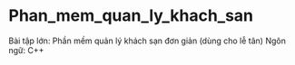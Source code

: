 # Phan_mem_quan_ly_khach_san
Bài tập lớn: Phần mềm quản lý khách sạn đơn giản (dùng cho lễ tân)
Ngôn ngữ: C++
